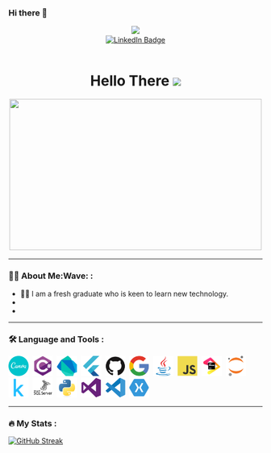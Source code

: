 ### Hi there 👋

<!--
**Shwe2299/Shwe2299** is a ✨ _special_ ✨ repository because its `README.md` (this file) appears on your GitHub profile.

Here are some ideas to get you started:

- 🔭 I’m currently working on ...
- 🌱 I’m currently learning ...
- 👯 I’m looking to collaborate on ...
- 🤔 I’m looking for help with ...
- 💬 Ask me about ...
- 📫 How to reach me: ...
- 😄 Pronouns: ...
- ⚡ Fun fact: ...
-->
<div id="header" align="center">
  <img src="https://media.giphy.com/media/Ll22OhMLAlVDb8UQWe/giphy.gif" width="100"/>
    <div id="badges">
      <a href="https://www.linkedin.com/in/shwe-eaindray-htike-a22773126/">
        <img src="https://img.shields.io/badge/LinkedIn-blue?style=for-the-badge&logo=linkedin&logoColor=white" alt="LinkedIn Badge"/>
      </a>
    </div>
  
  <!-- counter -->
  <img src="https://komarev.com/ghpvc/?username=Shwe2299&style=flat-square&color=blue" alt=""/>
  
  <h1>
  Hello There
  <img src="https://media.giphy.com/media/Cmr1OMJ2FN0B2/giphy.gif" width="30px"/>
  </h1>

</div>
<div align="center">
  <img src="https://media.giphy.com/media/dWesBcTLavkZuG35MI/giphy.gif" width="500" height="300"/>
</div>

---
### :woman_technologist: About Me:Wave: : 
- :woman_student: I am a fresh graduate who is keen to learn new technology.
- <!-- :eyes: I am looking for my first job! -->
- 
---

### :hammer_and_wrench: Language and Tools :
<div>
  <img src = "https://github.com/devicons/devicon/blob/master/icons/canva/canva-original.svg" title = "Canva" alt="Canva" width="40" height="40"/>&nbsp;
  <img src = "https://github.com/devicons/devicon/blob/master/icons/csharp/csharp-original.svg" title = "Csharp" alt="Csharp" width="40" height="40"/>&nbsp;
  <img src = "https://github.com/devicons/devicon/blob/master/icons/dart/dart-original.svg" title = "Dart" alt="Dart" width="40" height="40"/>&nbsp;
  <img src = "https://github.com/devicons/devicon/blob/master/icons/flutter/flutter-original.svg" title = "Flutter" alt="Flutter" width="40" height="40"/>&nbsp;
  <img src = "https://github.com/devicons/devicon/blob/master/icons/github/github-original.svg" title = "Github" alt="Github" width="40" height="40"/>&nbsp;
  <img src = "https://github.com/devicons/devicon/blob/master/icons/google/google-original.svg" title = "Google" alt="Google" width="40" height="40"/>&nbsp;
  <img src = "https://github.com/devicons/devicon/blob/master/icons/java/java-original.svg" title = "Java" alt="Java" width="40" height="40"/>&nbsp;
  <img src = "https://github.com/devicons/devicon/blob/master/icons/javascript/javascript-original.svg" title = "Javascript" alt="Javascript" width="40" height="40"/>&nbsp;
  <img src = "https://github.com/devicons/devicon/blob/master/icons/jetbrains/jetbrains-original.svg" title = "Jetbrains" alt="Jetbrains" width="40" height="40"/>&nbsp;
  <img src = "https://github.com/devicons/devicon/blob/master/icons/jupyter/jupyter-original.svg" title = "Jupyter" alt="Jupyter" width="40" height="40"/>&nbsp;
  <img src = "https://github.com/devicons/devicon/blob/master/icons/kaggle/kaggle-original.svg" title = "Kaggle" alt="Kaggle" width="40" height="40"/>&nbsp;
  <img src = "https://github.com/devicons/devicon/blob/master/icons/microsoftsqlserver/microsoftsqlserver-plain-wordmark.svg" title = "MSsql" alt="MSsql" width="40" height="40"/>&nbsp;
  <img src = "https://github.com/devicons/devicon/blob/master/icons/python/python-original.svg" title = "Python" alt="Python" width="40" height="40"/>&nbsp;
  <img src = "https://github.com/devicons/devicon/blob/master/icons/visualstudio/visualstudio-plain.svg" title = "VisualStudio" alt="VisualStudio" width="40" height="40"/>&nbsp;
  <img src = "https://github.com/devicons/devicon/blob/master/icons/vscode/vscode-original.svg" title = "VsCode" alt="VsCode" width="40" height="40"/>&nbsp;
  <img src = "https://github.com/devicons/devicon/blob/master/icons/xamarin/xamarin-original.svg" title = "Xamarin" alt="Xamarin" width="40" height="40"/>&nbsp;
  <!-- <img src = "" title = "" alt="" width="40" height="40"/>&nbsp;
  <img src = "" title = "" alt="" width="40" height="40"/>&nbsp;
  <img src = "" title = "" alt="" width="40" height="40"/>&nbsp;
  <img src = "" title = "" alt="" width="40" height="40"/>&nbsp;
  <img src = "" title = "" alt="" width="40" height="40"/>&nbsp;
  <img src = "" title = "" alt="" width="40" height="40"/>&nbsp;
  <img src = "" title = "" alt="" width="40" height="40"/>&nbsp; 
  -->

---
### :fire: My Stats :
[![GitHub Streak](https://github-readme-streak-stats.herokuapp.com?user=Shwe2299)](https://git.io/streak-stats)

 </div> 
